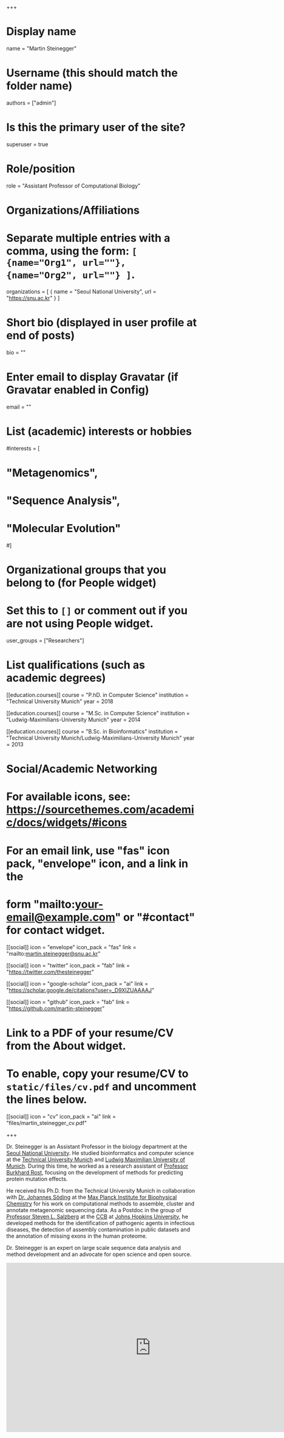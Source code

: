 +++

# Display name
name = "Martin Steinegger"

# Username (this should match the folder name)
authors = ["admin"]

# Is this the primary user of the site?
superuser = true

# Role/position
role = "Assistant Professor of Computational Biology"

# Organizations/Affiliations
#   Separate multiple entries with a comma, using the form: `[ {name="Org1", url=""}, {name="Org2", url=""} ]`.
organizations = [ { name = "Seoul National University", url = "https://snu.ac.kr" } ]

# Short bio (displayed in user profile at end of posts)
bio = ""

# Enter email to display Gravatar (if Gravatar enabled in Config)
email = ""

# List (academic) interests or hobbies
#interests = [
#  "Metagenomics",
#  "Sequence Analysis",
#  "Molecular Evolution"
#]

# Organizational groups that you belong to (for People widget)
#   Set this to `[]` or comment out if you are not using People widget.
user_groups = ["Researchers"]

# List qualifications (such as academic degrees)
[[education.courses]]
  course = "P.hD. in Computer Science"
  institution = "Technical University Munich"
  year = 2018
  
[[education.courses]]
  course = "M.Sc. in Computer Science"
  institution = "Ludwig-Maximilians-University Munich"
  year = 2014

[[education.courses]]
  course = "B.Sc. in Bioinformatics"
  institution = "Technical University Munich/Ludwig-Maximilians-University Munich"
  year = 2013



# Social/Academic Networking
# For available icons, see: https://sourcethemes.com/academic/docs/widgets/#icons
#   For an email link, use "fas" icon pack, "envelope" icon, and a link in the
#   form "mailto:your-email@example.com" or "#contact" for contact widget.

[[social]]
  icon = "envelope"
  icon_pack = "fas"
  link = "mailto:martin.steinegger@snu.ac.kr"
  
[[social]]
  icon = "twitter"
  icon_pack = "fab"
  link = "https://twitter.com/thesteinegger"

[[social]]
  icon = "google-scholar"
  icon_pack = "ai"
  link = "https://scholar.google.de/citations?user=_D9XIZUAAAAJ"

[[social]]
  icon = "github"
  icon_pack = "fab"
  link = "https://github.com/martin-steinegger"

# Link to a PDF of your resume/CV from the About widget.
# To enable, copy your resume/CV to `static/files/cv.pdf` and uncomment the lines below.
[[social]]
  icon = "cv"
  icon_pack = "ai"
  link = "files/martin_steinegger_cv.pdf"

+++


Dr. Steinegger is an Assistant Professor in the biology department at the [Seoul National University](http://biosci.snu.ac.kr/en). He studied bioinformatics and computer science at the [Technical University Munich](https://www.tum.de/en) and [Ludwig Maximilian University of Munich](https://www.en.uni-muenchen.de/index.html). During this time, he worked as a research assistant of [Professor Burkhard Rost](https://www.rostlab.org), focusing on the development of methods for predicting protein mutation effects. 

He received his Ph.D. from the Technical University Munich in collaboration with [Dr. Johannes Söding](https://www.mpibpc.mpg.de/soeding) at the [Max Planck Institute for Biophysical Chemistry](https://www.mpibpc.mpg.de/en) for his work on computational methods to assemble, cluster and annotate metagenomic sequencing data. 
As a Postdoc in the group of [Professor Steven L. Salzberg](https://salzberg-lab.org) at the [CCB](http://ccb.jhu.edu/) at [Johns Hopkins University](https://www.jhu.edu/), he developed methods for the identification of pathogenic agents in infectious diseases, the detection of assembly contamination in public datasets and the annotation of missing exons in the human proteome.

Dr. Steinegger is an expert on large scale sequence data analysis and method development and an advocate for open science and open source.

<iframe width="760" height="445" src="https://www.youtube.com/embed/MvwBOrdk10g" title="YouTube video player" frameborder="0" allow="accelerometer; autoplay; clipboard-write; encrypted-media; gyroscope; picture-in-picture" allowfullscreen></iframe>
